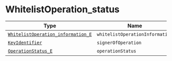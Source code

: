 # WhitelistOperation_status

Type|Name|Description|Repeated?
-|-|-|-
[`WhitelistOperation_information_E`](../enums/wlop_info_e)|`whitelistOperationInformation`|...|no
[`KeyIdentifier`](keyidentifier)|`signerOfOperation`|...|no
[`OperationStatus_E`](../enums/opstatus_e)|`operationStatus`|...|no